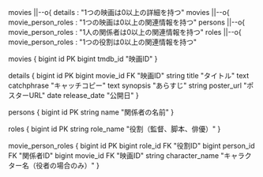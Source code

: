 movies ||--o{ details : "1つの映画は0以上の詳細を持つ"
movies ||--o{ movie_person_roles : "1つの映画は0以上の関連情報を持つ"
persons ||--o{ movie_person_roles : "1人の関係者は0以上の関連情報を持つ"
roles ||--o{ movie_person_roles : "1つの役割は0以上の関連情報を持つ"

movies {
  bigint id PK
  bigint tmdb_id "映画ID"
}

details {
  bigint id PK
  bigint movie_id FK "映画ID"
  string title "タイトル"
  text catchphrase "キャッチコピー"
  text synopsis "あらすじ"
  string poster_url "ポスターURL"
  date release_date "公開日"
}

persons {
  bigint id PK
  string name "関係者の名前"
}

roles {
  bigint id PK
  string role_name "役割（監督、脚本、俳優）"
}

movie_person_roles {
  bigint id PK
  bigint role_id FK "役割ID"
  bigint person_id FK "関係者ID"
  bigint movie_id FK "映画ID"
  string character_name "キャラクター名（役者の場合のみ）"
}
